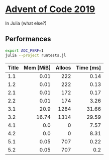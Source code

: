 # [Advent of Code 2019](https://adventofcode.com/2019/)

In Julia (what else?)


## Performances

```sh
export AOC_PERF=1
julia --project runtests.jl
```

| Title | Mem [MiB] | Allocs | Time [ms] |
|:----- | ---------:| ------:| ---------:|
| 1.1   |      0.01 |    222 |      0.14 |
| 1.2   |      0.01 |    222 |      0.13 |
| 2.1   |      0.01 |    172 |      0.17 |
| 2.2   |      0.01 |    174 |      3.26 |
| 3.1   |      20.9 |   1284 |     31.66 |
| 3.2   |     16.74 |   1314 |     29.59 |
| 4.1   |       0.0 |      0 |      7.57 |
| 4.2   |       0.0 |      0 |      8.31 |
| 5.1   |      0.05 |    707 |      0.22 |
| 5.2   |      0.05 |    707 |       0.2 |
